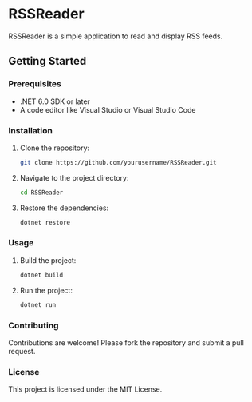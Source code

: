 # RSSReader

RSSReader is a simple application to read and display RSS feeds.

## Getting Started

### Prerequisites

- .NET 6.0 SDK or later
- A code editor like Visual Studio or Visual Studio Code

### Installation

1. Clone the repository:
    ```sh
    git clone https://github.com/yourusername/RSSReader.git
    ```
2. Navigate to the project directory:
    ```sh
    cd RSSReader
    ```
3. Restore the dependencies:
    ```sh
    dotnet restore
    ```

### Usage

1. Build the project:
    ```sh
    dotnet build
    ```
2. Run the project:
    ```sh
    dotnet run
    ```

### Contributing

Contributions are welcome! Please fork the repository and submit a pull request.

### License

This project is licensed under the MIT License.
